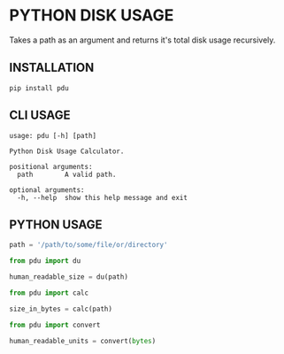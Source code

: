 # PYTHON DISK USAGE

Takes a path as an argument and returns it's total disk usage recursively.

## INSTALLATION

`pip install pdu`

## CLI USAGE

```
usage: pdu [-h] [path]

Python Disk Usage Calculator.

positional arguments:
  path        A valid path.

optional arguments:
  -h, --help  show this help message and exit
```

## PYTHON USAGE

```python
path = '/path/to/some/file/or/directory'

from pdu import du

human_readable_size = du(path)

from pdu import calc

size_in_bytes = calc(path)

from pdu import convert

human_readable_units = convert(bytes)
```
